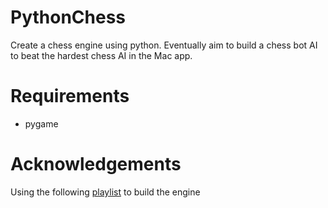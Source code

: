 # PythonChess
Create a chess engine using python. Eventually aim to build a chess bot AI to beat the hardest chess AI in the Mac app.

# Requirements
- pygame

# Acknowledgements
Using the following [playlist](https://www.youtube.com/watch?v=EnYui0e73Rs&list=PLBwF487qi8MGU81nDGaeNE1EnNEPYWKY_&index=1) to build the engine